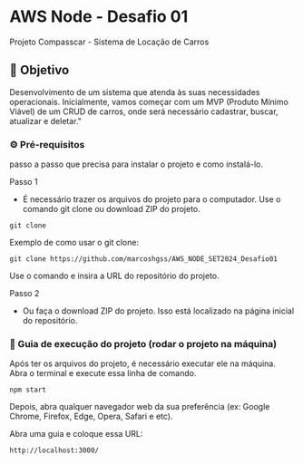 # AWS Node - Desafio 01

Projeto Compasscar - Sistema de Locação de Carros

## 🎯 Objetivo 

Desenvolvimento de um sistema que atenda às
suas necessidades operacionais. Inicialmente, vamos começar com um MVP (Produto Mínimo Viável) de um CRUD de carros, onde será necessário cadastrar, buscar, atualizar e deletar."

### ⚙️ Pré-requisitos
passo a passo que precisa para instalar o projeto e como instalá-lo.

Passo 1
 - É necessário trazer os arquivos do projeto para o computador. Use o comando git clone ou download ZIP do projeto.

 ```
git clone
 ```
Exemplo de como usar o git clone:

 ```
git clone https://github.com/marcoshgss/AWS_NODE_SET2024_Desafio01
 ```
Use o comando e insira a URL do repositório do projeto.

Passo 2
- Ou faça o download ZIP do projeto. Isso está localizado na página inicial do repositório.

### 🔨 Guia de execução do projeto (rodar o projeto na máquina)

Após ter os arquivos do projeto, é necessário executar ele na máquina.
Abra o terminal e execute essa linha de comando.

 ```
npm start
 ```

Depois, abra qualquer navegador web da sua preferência (ex: Google Chrome, Firefox, Edge, Opera, Safari e etc).

Abra uma guia e coloque essa URL:

 ```
http://localhost:3000/
 ```